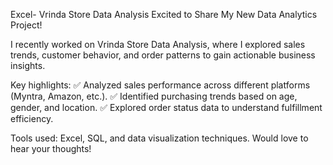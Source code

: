 Excel- Vrinda Store Data Analysis
Excited to Share My New Data Analytics Project! 

I recently worked on Vrinda Store Data Analysis, where I explored sales trends, customer behavior, and order patterns to gain actionable business insights.

Key highlights:
✅ Analyzed sales performance across different platforms (Myntra, Amazon, etc.).
✅ Identified purchasing trends based on age, gender, and location.
✅ Explored order status data to understand fulfillment efficiency.

Tools used: Excel, SQL, and data visualization techniques.
Would love to hear your thoughts! 

